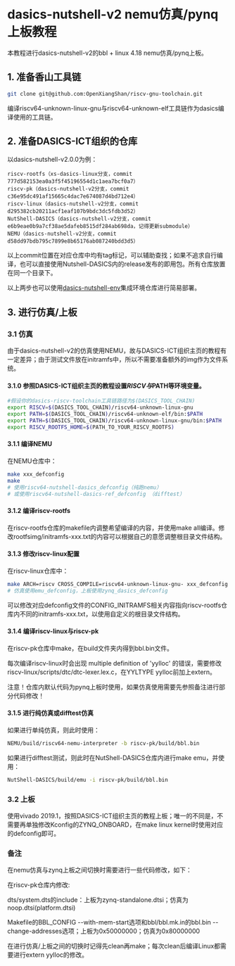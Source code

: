 # dasics-nutshell-v2 nemu仿真/pynq上板教程

本教程进行dasics-nutshell-v2的bbl + linux 4.18 nemu仿真/pynq上板。

## 1. 准备香山工具链
```bash
git clone git@github.com:OpenXiangShan/riscv-gnu-toolchain.git
```
编译riscv64-unknown-linux-gnu与riscv64-unknown-elf工具链作为dasics编译使用的工具链。

## 2. 准备DASICS-ICT组织的仓库
以dasics-nutshell-v2.0.0为例：
```
riscv-rootfs（xs-dasics-linux分支，commit 777d582153ea0a3f5f45196554d1c1aea7bcf0a7）
riscv-pk（dasics-nutshell-v2分支，commit c36e95dc491af15665c4dac7e674087d4bd712e4）
riscv-linux（dasics-nutshell-v2分支，commit d295382cb20211acf1eaf107b9bdc3dc5fdb3d52）
NutShell-DASICS（dasics-nutshell-v2分支，commit e6b9eae0b9a7cf38ae5dafeb8515df284ab698da，记得更新submodule）
NEMU（dasics-nutshell-v2分支，commit d58dd97bdb795c7899e8b65176ab087240bdd3d5）
```
以上commit位置在对应仓库中均有tag标记，可以辅助查找；如果不追求自行编译，也可以直接使用Nutshell-DASICS内的release发布的即用包。所有仓库放置在同一个目录下。

以上两步也可以使用[dasics-nutshell-env](https://github.com/DASICS-ICT/dasics-nutshell-env)集成环境仓库进行简易部署。

## 3. 进行仿真/上板

### 3.1 仿真

由于dasics-nutshell-v2的仿真使用NEMU，故与DASICS-ICT组织主页的教程有一定差异；由于测试文件放在initramfs中，所以不需要准备额外的img作为文件系统。

#### 3.1.0 参照DASICS-ICT组织主页的教程设置$RISCV与$PATH等环境变量。
```bash
#假设你的dasics-riscv-toolchain工具链路径为$(DASICS_TOOL_CHAIN)
export RISCV=$(DASICS_TOOL_CHAIN)/riscv64-unknown-linux-gnu
export PATH=$(DASICS_TOOL_CHAIN)/riscv64-unknown-elf/bin:$PATH
export PATH=$(DASICS_TOOL_CHAIN)/riscv64-unknown-linux-gnu/bin:$PATH
export RISCV_ROOTFS_HOME=$(PATH_TO_YOUR_RISCV_ROOTFS)
```

#### 3.1.1 编译NEMU

在NEMU仓库中：

```bash
make xxx_defconfig
make
# 使用riscv64-nutshell-dasics_defconfig（纯跑nemu）
# 或使用riscv64-nutshell-dasics-ref_defconfig （difftest）
```

#### 3.1.2 编译riscv-rootfs

在riscv-rootfs仓库的makefile内调整希望编译的内容，并使用make all编译。修改rootfsimg/initramfs-xxx.txt的内容可以根据自己的意愿调整根目录文件结构。

#### 3.1.3 修改riscv-linux配置

在riscv-linux仓库中： 

```bash
make ARCH=riscv CROSS_COMPILE=riscv64-unknown-linux-gnu- xxx_defconfig
# 仿真使用emu_defconfig，上板使用zynq_dasics_defconfig
```

可以修改对应defconfig文件的CONFIG_INITRAMFS相关内容指向riscv-rootfs仓库内不同的initramfs-xxx.txt，以使用自定义的根目录文件结构。

#### 3.1.4 编译riscv-linux与riscv-pk

在riscv-pk仓库中make，在build文件夹内得到bbl.bin文件。

每次编译riscv-linux时会出现 multiple definition of 'yylloc' 的错误，需要修改riscv-linux/scripts/dtc/dtc-lexer.lex.c，在YYLTYPE yylloc前加上extern。

注意！仓库内默认代码为pynq上板时使用，如果仿真使用需要先参照备注进行部分代码修改！

#### 3.1.5 进行纯仿真或difftest仿真

如果进行单纯仿真，则此时使用：

```bash
NEMU/build/riscv64-nemu-interpreter -b riscv-pk/build/bbl.bin
```

如果进行difftest测试，则此时在NutShell-DASICS仓库内进行make emu，并使用：

```bash
NutShell-DASICS/build/emu -i riscv-pk/build/bbl.bin
```

### 3.2 上板

使用vivado 2019.1，按照DASICS-ICT组织主页的教程上板；唯一的不同是，不需要再单独修改Kconfig的ZYNQ_ONBOARD，在make linux kernel时使用对应的defconfig即可。

### 备注

在nemu仿真与zynq上板之间切换时需要进行一些代码修改，如下：

在riscv-pk仓库内修改:

dts/system.dts的include：上板为zynq-standalone.dtsi；仿真为noop.dtsi(platform.dtsi)

Makefile的BBL_CONFIG --with-mem-start选项和bbl/bbl.mk.in的bbl.bin --change-addresses选项；上板为0x50000000；仿真为0x80000000
        
在进行仿真/上板之间的切换时记得先clean再make；每次clean后编译Linux都需要进行extern yylloc的修改。
